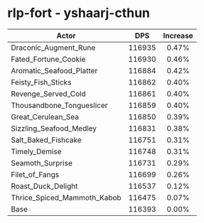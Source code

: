 # rlp-fort - yshaarj-cthun
| Actor | DPS | Increase |
|---|:---:|:---:|
|Draconic_Augment_Rune|116935|0.47%|
|Fated_Fortune_Cookie|116930|0.46%|
|Aromatic_Seafood_Platter|116884|0.42%|
|Feisty_Fish_Sticks|116862|0.40%|
|Revenge_Served_Cold|116861|0.40%|
|Thousandbone_Tongueslicer|116859|0.40%|
|Great_Cerulean_Sea|116850|0.39%|
|Sizzling_Seafood_Medley|116831|0.38%|
|Salt_Baked_Fishcake|116751|0.31%|
|Timely_Demise|116748|0.31%|
|Seamoth_Surprise|116731|0.29%|
|Filet_of_Fangs|116699|0.26%|
|Roast_Duck_Delight|116537|0.12%|
|Thrice_Spiced_Mammoth_Kabob|116475|0.07%|
|Base|116393|0.00%|
